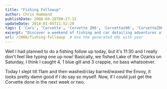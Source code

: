 ```yaml
---
title: "Fishing Followup"
author: Chris Hammond
publishDate: 2008-04-28T00:27:15
updateDate: 2014-01-05T11:52:20
tags: [ 'Cars', 'Corvette', 'Corvette Z06', 'Corvettez06', 'CorvetteZ06org' ]
excerpt: "Discover a weekend of fishing and car detailing adventures at Lake of the Ozarks in this lively blog post. Stay tuned for more updates!"
url: /2008/fishing-followup  # Use the generated URL with year
---
```

<p>Well I had planned to do a fishing follow up today, but it's 11:30 and I really don't feel like typing one up now! Basically, we fished Lake of the Ozarks on Saturday, I think I caught 4, 1 blue gill and 3 crappie, no bass whatsoever.</p> <p>Today I slept till 11am and then washed/clay barred/waxed the Envoy, it looks pretty damn good if I do say so myself. Now, if I could just get the Corvette done in the next week or two.</p>

